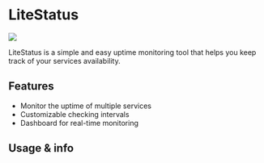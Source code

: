 # LiteStatus
<img src="https://github.com/YourUsername/LiteStatus/blob/main/media/demo.gif">

LiteStatus is a simple and easy uptime monitoring tool that helps you keep track of your services availability. 

## Features
- Monitor the uptime of multiple services
- Customizable checking intervals
- Dashboard for real-time monitoring

## Usage & info
